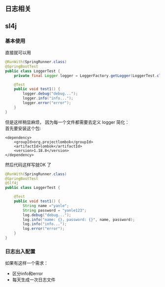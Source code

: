 ## 日志相关


## sl4j

### 基本使用
直接就可以用
```java
@RunWith(SpringRunner.class)
@SpringBootTest
public class LoggerTest {
    private final Logger logger = LoggerFactory.getLogger(LoggerTest.class);

    @Test
    public void test1() {
        logger.debug("debug...");
        logger.info("info...");
        logger.error("error");
    }
}
```

但是这样稍显麻烦， 因为每一个文件都需要去定义 logger
简化：                 
首先要安装这个包: 
```
<dependency>
    <groupId>org.projectlombok</groupId>
    <artifactId>lombok</artifactId>
    <version>1.18.8</version>
</dependency>
```
然后代码这样写就OK 了
```java
@RunWith(SpringRunner.class)
@SpringBootTest
@Slf4j
public class LoggerTest {

    @Test
    public void test1() {
        String name ="yanle";
        String password = "yanle123";
        log.debug("debug...");
        log.info("name: {}, password: {}", name, password);
        log.info("info...");
        log.error("error");
    }
}
```

### 日志出入配置
如果有这样一个需求：                          
- 区分info和error
- 每天生成一次日志文件